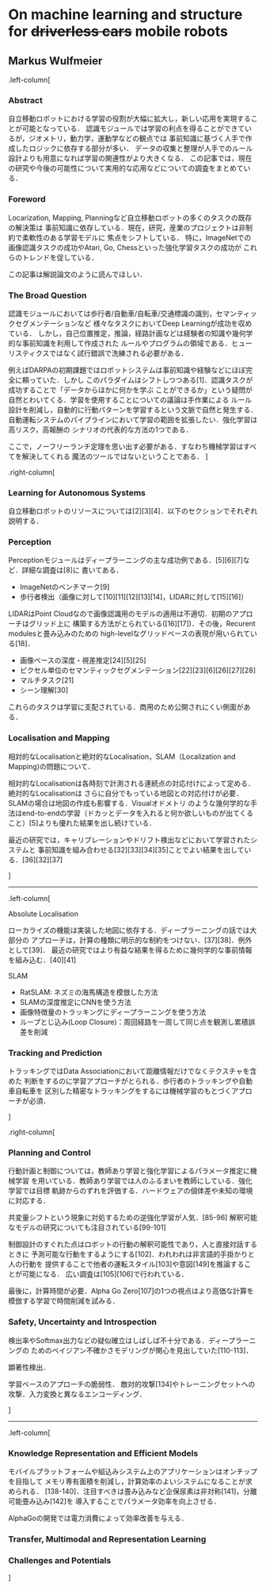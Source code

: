 # On machine learning and structure for ~~driverless cars~~ mobile robots
## Markus Wulfmeier

.left-column[
### Abstract
自立移動ロボットにおける学習の役割が大幅に拡大し，新しい応用を実現することが可能となっている．
認識モジュールでは学習の利点を得ることができているが，ジオメトリ，動力学，運動学などの観点では
事前知識に基づく人手で作成したロジックに依存する部分が多い．
データの収集と整理が人手でのルール設計よりも用意になれば学習の関連性がより大きくなる．
この記事では，現在の研究や今後の可能性について実用的な応用などについての調査をまとめている．

### Foreword
Locarization, Mapping, Planningなど自立移動ロボットの多くのタスクの既存の解決策は
事前知識に依存している．現在，研究，産業のプロジェクトは非制約で柔軟性のある学習モデルに
焦点をシフトしている．
特に，ImageNetでの画像認識タスクの成功やAtari, Go, Chessといった強化学習タスクの成功が
これらのトレンドを促している．

この記事は解説論文のように読んでほしい．

### The Broad Question
認識モジュールにおいては歩行者/自動車/自転車/交通標識の識別，セマンティックセグメンテーションなど
様々なタスクにおいてDeep Learningが成功を収めている．
しかし，自己位置推定，推論，経路計画などは経験者の知識や幾何学的な事前知識を利用して作成された
ルールやプログラムの領域である．ヒューリスティクスではなく試行錯誤で洗練される必要がある．

例えばDARPAの初期課題ではロボットシステムは事前知識や経験などにほぼ完全に頼っていた．しかし
このパラダイムはシフトしつつある[1]．認識タスクが成功することで「データからほかに何かを学ぶ
ことができるか」という疑問が自然とわいてくる．学習を使用することについての議論は手作業による
ルール設計を削減し，自動的に行動パターンを学習するという文脈で自然と発生する．
自動運転システムのパイプラインにおいて学習の範囲を拡張したい．強化学習は高リスク，高報酬の
シナリオの代表的な方法の1つである．

ここで，ノーフリーランチ定理を思い出す必要がある．すなわち機械学習はすべてを解決してくれる
魔法のツールではないということである．
]

.right-column[
### Learning for Autonomous Systems
自立移動ロボットのリソースについては[2][3][4]．以下のセクションでそれぞれ説明する．

### Perception
Perceptionモジュールはディープラーニングの主な成功例である．[5][6][7]など．詳細な調査は[8]に
書いてある．

- ImageNetのベンチマーク[9]
- 歩行者検出（画像に対して[10][11][12][13][14]，LIDARに対して[15][16]）

LIDARはPoint Cloudなので画像認識用のモデルの適用は不適切．初期のアプローチはグリッド上に
構築する方法がとられている([16][17])．その後，Recurent modulesと畳み込みのための
high-levelなグリッドベースの表現が用いられている[18]．

- 画像ベースの深度・視差推定[24][5][25]
- ピクセル単位のセマンティックセグメンテーション[22][23][6][26][27][28]
- マルチタスク[21]
- シーン理解[30]

これらのタスクは学習に支配されている．商用のため公開されにくい側面がある．

### Localisation and Mapping
相対的なLocalisationと絶対的なLocalisation，SLAM（Localization and Mapping)の問題について．

相対的なLocalisationは各時刻で計測される連続点の対応付けによって定める．絶対的なLocalisationは
さらに自分でもっている地図との対応付けが必要．SLAMの場合は地図の作成も影響する．Visualオドメトリ
のような幾何学的な手法はend-to-endの学習（ドカッとデータを入れると何か欲しいものが出てくること）[5]よりも優れた結果を出し続けている．

最近の研究では，キャリブレーションやドリフト検出などにおいて学習されたシステムと
事前知識を組み合わせる[32][33][34][35]ことでよい結果を出している．[36][32][37]


]

---

.left-column[

Absolute Localisation

ローカライズの機能は実装した地図に依存する．ディープラーニングの話では大部分の
アプローチは，計算の種類に明示的な制約をつけない．[37][38]．例外として[39]．
最近の研究ではより有益な結果を得るために幾何学的な事前情報を組み込む．[40][41]

SLAM

- RatSLAM: ネズミの海馬構造を模倣した方法
- SLAMの深度推定にCNNを使う方法
- 画像特徴量のトラッキングにディープラーニングを使う方法
- ループとじ込み(Loop Closure)：周回経路を一周して同じ点を観測し累積誤差を削減


### Tracking and Prediction
トラッキングではData Associationにおいて距離情報だけでなくテクスチャを含めた
判断をするのに学習アプローチがとられる．歩行者のトラッキングや自動車自転車を
区別した精密なトラッキングをするには機械学習のもとづくアプローチが必須．



]

.right-column[

### Planning and Control
行動計画と制御については，教師あり学習と強化学習によるパラメータ推定に機械学習
を用いている．教師あり学習では人のふるまいを教師にしている．強化学習では目標
軌跡からのずれを評価する．ハードウェアの個体差や未知の環境に対応する．

共変量シフトという現象に対処するための逆強化学習が人気．[85-96]
解釈可能なモデルの研究についても注目されている[99-101]

制御設計のすぐれた点はロボットの行動の解釈可能性であり，人と直接対話するときに
予測可能な行動をするようにする[102]．われわれは非言語的手掛かりと人の行動を
提供することで他者の運転スタイル[103]や意図[149]を推論することが可能になる．
広い調査は[105][106]で行われている．

最後に，計算時間が必要．Alpha Go Zero[107]の1つの視点はより高価な計算を
模倣する学習で時間削減を試みる．

### Safety, Uncertainty and Introspection

検出率やSoftmax出力などの疑似確立はしばしば不十分である．ディープラーニングの
ためのベイジアン不確かさモデリングが関心を見出していた[110-113]．

顕著性検出．

学習ベースのアプローチの脆弱性．
敵対的攻撃[134]やトレーニングセットへの攻撃．入力変換と異なるエンコーディング．


]

---

.left-column[
### Knowledge Representation and Efficient Models
モバイルプラットフォームや組込みシステム上のアプリケーションはオンチップを目指して
メモリ専有面積を削減し，計算効率のよいシステムになることが求められる．
[138-140]．注目すべきは畳み込みなど企保尿素は非対称[141]，分離可能畳み込み[142]を
導入することでパラメータ効率を向上させる．

AlphaGoの開発では電力消費によって効率改善を与える．

### Transfer, Multimodal and Representation Learning

### Challenges and Potentials


]